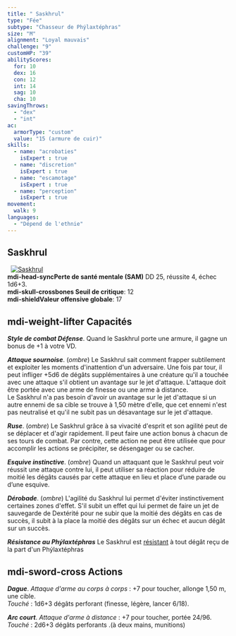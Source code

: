 ```yaml
---
title: " Saskhrul"
type: "Fée"
subtype: "Chasseur de Phýlaxtéphras"
size: "M"
alignment: "Loyal mauvais"
challenge: "9"
customHP: "39"
abilityScores:
  for: 10
  dex: 16
  con: 12
  int: 14
  sag: 10
  cha: 10
savingThrows:
  - "dex"
  - "int"
ac:
  armorType: "custom"
  value: "15 (armure de cuir)"
skills:
  - name: "acrobaties"
    isExpert : true
  - name: "discretion"
    isExpert : true
  - name: "escamotage"
    isExpert : true
  - name: "perception"
    isExpert : true
movement:
  walk: 9
languages:
  - "Dépend de l'ethnie"
---
```

## Saskhrul
&nbsp;
[![Saskhrul](https://www.douaratil.fr/illustrations/fee/saskhrul300.jpeg)](https://www.douaratil.fr/illustrations/fee/saskhrul.jpg)  
**<v-icon>mdi-head-sync</v-icon>Perte de santé mentale (SAM)** DD 25, réussite 4, échec 1d6+3.   
**<v-icon>mdi-skull-crossbones</v-icon> Seuil de critique**: 12      
**<v-icon>mdi-shield</v-icon>Valeur offensive globale**: 17     
## <v-icon>mdi-weight-lifter</v-icon> Capacités

_**Style de combat Défense**_. Quand le Saskhrul porte une armure, il gagne un bonus de +1 à votre VD.   

_**Attaque sournoise**_. (*ombre*) Le Saskhrul sait comment frapper subtilement et exploiter les moments d'inattention d'un adversaire. Une fois par tour, il peut infliger +5d6 de dégâts supplémentaires à une créature qu'il a touchée avec une attaque s'il obtient un avantage sur le jet d'attaque. L'attaque doit être portée avec une arme de finesse ou une arme à distance.  
Le Saskhrul n'a pas besoin d'avoir un avantage sur le jet d'attaque si un autre ennemi de sa cible se trouve à 1,50 mètre d'elle, que cet ennemi n'est pas neutralisé et qu'il ne subit pas un désavantage sur le jet d'attaque.  

_**Ruse**_. (*ombre*) Le Saskhrul grâce à sa vivacité d'esprit et son agilité peut de se déplacer et d'agir rapidement. Il peut faire une action bonus à chacun de ses tours de combat. Par contre, cette action ne peut être utilisée que pour accomplir les actions se précipiter, se désengager ou se cacher.   

_**Esquive instinctive**_. (*ombre*) Quand un attaquant que le Saskhrul peut voir réussit une attaque contre lui, il peut utiliser sa réaction pour réduire de moitié les dégâts causés par cette attaque en lieu et place d’une parade ou d’une esquive.  

_**Dérobade**_. (*ombre*)  L'agilité du Saskhrul lui permet d'éviter instinctivement certaines zones d'effet. S'il subit un effet qui lui permet de faire un jet de sauvegarde de Dextérité pour ne subir que la moitié des dégâts en cas de succès, il subit à la place la moitié des dégâts sur un échec et aucun dégât sur un succès.  

_**Résistance au Phýlaxtéphras**_ Le Saskhrul est [résistant](/combattre/#resistance-et-vulnerabilite-aux-degats) à tout dégât reçu de la part d'un Phýlaxtéphras

## <v-icon>mdi-sword-cross</v-icon> Actions
_**Dague**_. _Attaque d'arme au corps à corps_ : +7 pour toucher, allonge 1,50 m, une cible.  
_Touché_ : 1d6+3 dégâts perforant (finesse, légère, lancer 6/18).  

_**Arc court**_. _Attaque d'arme à distance_ : +7 pour toucher, portée 24/96.  
_Touché_ : 2d6+3 dégâts perforants .(à deux mains, munitions)
